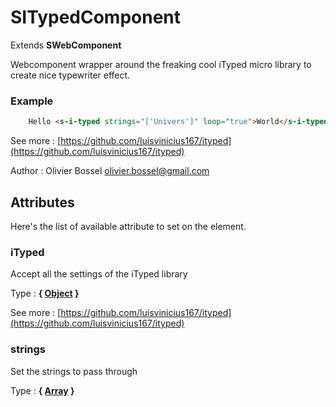 # SITypedComponent

Extends **SWebComponent**

Webcomponent wrapper around the freaking cool iTyped micro library to create nice typewriter effect.


### Example
```html
	Hello <s-i-typed strings="['Univers']" loop="true">World</s-i-typed>
```
See more : [https://github.com/luisvinicius167/ityped](https://github.com/luisvinicius167/ityped)

Author : Olivier Bossel <olivier.bossel@gmail.com>




## Attributes

Here's the list of available attribute to set on the element.

### iTyped

Accept all the settings of the iTyped library

Type : **{ [Object](https://developer.mozilla.org/fr/docs/Web/JavaScript/Reference/Objets_globaux/Object) }**

See more : [https://github.com/luisvinicius167/ityped](https://github.com/luisvinicius167/ityped)


### strings

Set the strings to pass through

Type : **{ [Array](https://developer.mozilla.org/fr/docs/Web/JavaScript/Reference/Objets_globaux/Array) }**
